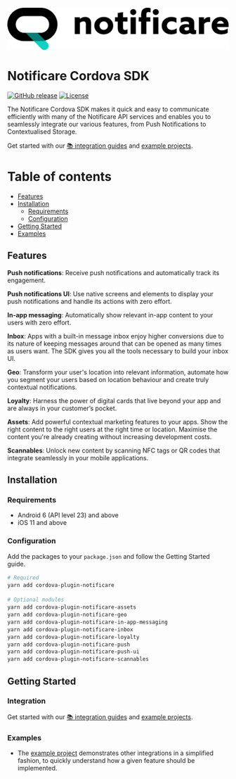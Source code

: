 [<img src="https://raw.githubusercontent.com/notificare/notificare-sdk-cordova/main/assets/logo.png"/>](https://notificare.com)

# Notificare Cordova SDK

[![GitHub release](https://img.shields.io/github/v/release/notificare/notificare-sdk-cordova)](https://github.com/notificare/notificare-sdk-cordova/releases)
[![License](https://img.shields.io/github/license/notificare/notificare-sdk-cordova)](https://github.com/notificare/notificare-sdk-cordova/blob/main/LICENSE)

The Notificare Cordova SDK makes it quick and easy to communicate efficiently with many of the Notificare API services and enables you to seamlessly integrate our various features, from Push Notifications to Contextualised Storage.

Get started with our [📚 integration guides](https://docs.notifica.re/sdk/v4/cordova/setup) and [example projects](#examples).


Table of contents
=================

* [Features](#features)
* [Installation](#installation)
  * [Requirements](#requirements)
  * [Configuration](#configuration)
* [Getting Started](#getting-started)
* [Examples](#examples)


## Features

**Push notifications**: Receive push notifications and automatically track its engagement.

**Push notifications UI**: Use native screens and elements to display your push notifications and handle its actions with zero effort.

**In-app messaging**: Automatically show relevant in-app content to your users with zero effort.

**Inbox**: Apps with a built-in message inbox enjoy higher conversions due to its nature of keeping messages around that can be opened as many times as users want. The SDK gives you all the tools necessary to build your inbox UI.

**Geo**: Transform your user's location into relevant information, automate how you segment your users based on location behaviour and create truly contextual notifications.

**Loyalty**: Harness the power of digital cards that live beyond your app and are always in your customer’s pocket.

**Assets**: Add powerful contextual marketing features to your apps. Show the right content to the right users at the right time or location. Maximise the content you're already creating without increasing development costs.

**Scannables**: Unlock new content by scanning NFC tags or QR codes that integrate seamlessly in your mobile applications.


## Installation

### Requirements

* Android 6 (API level 23) and above
* iOS 11 and above

### Configuration

Add the packages to your `package.json` and follow the Getting Started guide.

```bash
# Required
yarn add cordova-plugin-notificare

# Optional modules
yarn add cordova-plugin-notificare-assets
yarn add cordova-plugin-notificare-geo
yarn add cordova-plugin-notificare-in-app-messaging
yarn add cordova-plugin-notificare-inbox
yarn add cordova-plugin-notificare-loyalty
yarn add cordova-plugin-notificare-push
yarn add cordova-plugin-notificare-push-ui
yarn add cordova-plugin-notificare-scannables
```

## Getting Started

### Integration
Get started with our [📚 integration guides](https://docs.notifica.re/sdk/v4/cordova/setup) and [example projects](#examples).


### Examples
- The [example project](https://github.com/Notificare/notificare-sdk-cordova/tree/main/packages/sample) demonstrates other integrations in a simplified fashion, to quickly understand how a given feature should be implemented.
